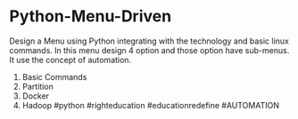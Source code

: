 # Python-Menu-Driven
Design a  Menu using Python integrating with the technology and basic linux commands.
In this menu design 4 option and those option have sub-menus. It use the concept of automation.
1) Basic Commands
2) Partition 
3) Docker
4) Hadoop
#python #righteducation #educationredefine #AUTOMATION
